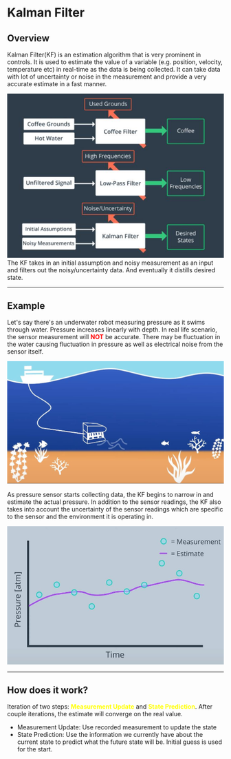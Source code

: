 # Kalman Filter

## Overview
Kalman Filter(KF) is an estimation algorithm that is very prominent in controls. It is used to estimate the value of a variable (e.g. position, velocity, temperature etc) in real-time as the data is being collected. It can take data with lot of uncertainty or noise in the measurement and provide a very accurate estimate in a fast manner.

![underwater robot](../resources/filter.JPG)
The KF takes in an initial assumption and noisy measurement as an input and filters out the noisy/uncertainty data. And eventually it distills desired state.

--- 
## Example
Let's say there's an underwater robot measuring pressure as it swims through water. Pressure increases linearly with depth. In real life scenario, the sensor measurement will <span style="color:red">**NOT**</span> be accurate. There may be fluctuation in the water causing fluctuation in pressure as well as electrical noise from the sensor itself.

![underwater robot](../resources/underwater_robot.JPG)

As pressure sensor starts collecting data, the KF begins to narrow in and estimate the actual pressure. In addition to the sensor readings, the KF also takes into account the uncertainty of the sensor readings which are specific to the sensor and the environment it is operating in. 

![underwater robot](../resources/underwater_robot_plot.JPG)

---
## How does it work?
Iteration of two steps: <span style="color:yellow">**Measurement Update**</span> and <span style="color:yellow">**State Prediction**</span>. After couple iterations, the estimate will converge on the real value.

- Measurement Update: Use recorded measurement to update the state
- State Prediction: Use the information we currently have about the current state to predict what the future state will be. Initial guess is used for the start.